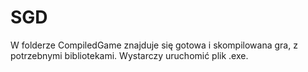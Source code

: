 # SGD
W folderze CompiledGame znajduje się gotowa i skompilowana gra, z potrzebnymi bibliotekami. Wystarczy uruchomić plik .exe.